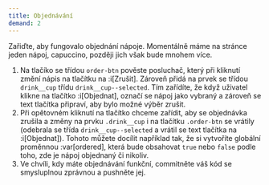 ```yaml
---
title: Objednávání
demand: 2
---
```


Zařiďte, aby fungovalo objednání nápoje. Momentálně máme na stránce jeden nápoj, capuccino, později jich však bude mnohem více.

1. Na tlačíko se třídou `order-btn` pověste posluchač, který při kliknutí změní nápis na tlačítku na :i[Zrušit]. Zároveň přidá na prvek se třídou `drink__cup` třídu `drink__cup--selected`. Tím zařídíte, že když uživatel klikne na tlačítko :i[Objednat], označí se nápoj jako vybraný a zároveň se text tlačítka připraví, aby bylo možné výběr zrušit.
1. Při opětovném kliknutí na tlačítko chceme zařídit, aby se objednávka zrušila a změny na prvku `.drink__cup` i na tlačítku `.order-btn` se vrátily (odebrala se třída `drink__cup--selected` a vrátil se text tlačítka na :i[Objednat]). Tohoto můžete docílit například tak, že si vytvoříte globální proměnnou :var[ordered], která bude obsahovat `true` nebo `false` podle toho, zde je nápoj objednaný či nikoliv.
1. Ve chvíli, kdy máte objednávání funkční, commitněte váš kód se smysluplnou zprávnou a pushněte jej.

